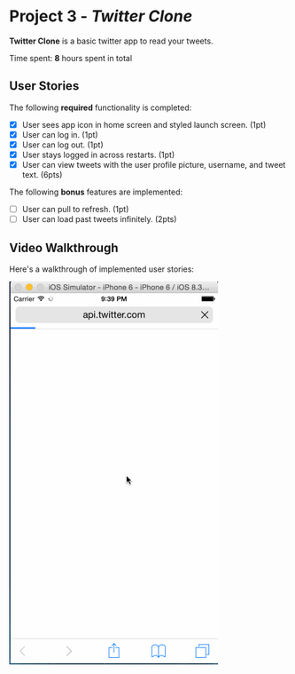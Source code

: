 # Project 3 - *Twitter Clone*

**Twitter Clone** is a basic twitter app to read your tweets.

Time spent: **8** hours spent in total

## User Stories

The following **required** functionality is completed:

- [X] User sees app icon in home screen and styled launch screen. (1pt)
- [X] User can log in. (1pt)
- [X] User can log out. (1pt)
- [X] User stays logged in across restarts. (1pt)
- [X] User can view tweets with the user profile picture, username, and tweet text. (6pts)

The following **bonus** features are implemented:

- [ ] User can pull to refresh. (1pt)
- [ ] User can load past tweets infinitely. (2pts)

## Video Walkthrough

Here's a walkthrough of implemented user stories:

<img src='https://github.com/ED-1-0/Twitter-iOS/blob/main/twitter-login-logout.gif' title='Video Walkthrough' width='' alt='Video Walkthrough' />


